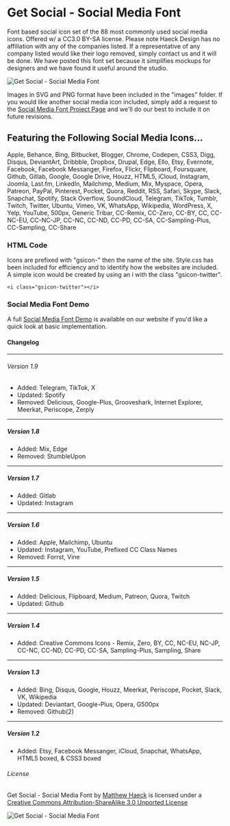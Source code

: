 # Get Social - Social Media Font #

Font based social icon set of the 88 most commonly used social media icons. Offered w/ a CC3.0 BY-SA license. Please note Haeck Design has no affiliation with any of the companies listed. If a representative of any company listed would like their logo removed, simply contact us and it will be done. We have posted this font set because it simplifies mockups for designers and we have found it useful around the studio.

![Get Social - Social Media Font](https://cdn.haeckdesign.com/demo/get-social-social-media-font.jpg)

Images in SVG and PNG format have been included in the "images" folder.  If you would like another social media icon included, simply add a request to the [Social Media Font Project Page](https://haeckdesign.com/freebies/icons/get-social-icon-set) and we'll do our best to include it on future revisions.


## Featuring the Following Social Media Icons... ##

Apple, Behance, Bing, Bitbucket, Blogger, Chrome, Codepen, CSS3, Digg, Disqus, DeviantArt, Dribbble, Dropbox, Drupal, Edge, Ello, Etsy, Evernote, Facebook, Facebook Messanger, Firefox, Flickr, Flipboard, Foursquare, Github, Gitlab, Google, Google Drive, Houzz, HTML5, iCloud, Instagram, Joomla, Last.fm, LinkedIn, Mailchimp, Medium, Mix, Myspace, Opera, Patreon, PayPal, Pinterest, Pocket, Quora, Reddit, RSS, Safari, Skype, Slack, Snapchat, Spotify, Stack Overflow, SoundCloud, Telegram, TikTok, Tumblr, Twitch, Twitter, Ubuntu, Vimeo, VK, WhatsApp, Wikipedia, WordPress, X, Yelp, YouTube, 500px, Generic Tribar, CC-Remix, CC-Zero, CC-BY, CC, CC-NC-EU, CC-NC-JP, CC-NC, CC-ND, CC-PD, CC-SA, CC-Sampling-Plus, CC-Sampling, CC-Share



### HTML Code ###

Icons are prefixed with "gsicon-" then the name of the site. Style.css has been included for efficiency and to identify how the websites are included. A simple icon would be created by using an i with the class "gsicon-twitter".

```<i class="gsicon-twitter"></i>```



### Social Media Font Demo ###

A full [Social Media Font Demo](https://demo.haeckdesign.com/get-social-icon-set/) is available on our website if you'd like a quick look at basic implementation.


#### Changelog ####

---

###### Version 1.9 ######
* Added: Telegram, TikTok, X
* Updated: Spotify
* Removed: Delicious, Google-Plus, Grooveshark, Internet Explorer, Meerkat, Periscope, Zerply

---

##### Version 1.8 #####
* Added: Mix, Edge
* Removed: StumbleUpon

---

##### Version 1.7 #####
* Added: Gitlab
* Updated: Instagram

---

##### Version 1.6 #####
* Added: Apple, Mailchimp, Ubuntu
* Updated: Instagram, YouTube, Prefixed CC Class Names
* Removed: Forrst, Vine

---

##### Version 1.5 #####
* Added: Delicious, Flipboard, Medium, Patreon, Quora, Twitch
* Updated: Github

---

##### Version 1.4 #####
* Added: Creative Commons Icons - Remix, Zero, BY, CC, NC-EU, NC-JP, CC-NC, CC-ND, CC-PD, CC-SA, Sampling-Plus, Sampling, Share 

---

##### Version 1.3 #####
* Added: Bing, Disqus, Google, Houzz, Meerkat, Periscope, Pocket, Slack, VK, Wikipedia
* Updated: Deviantart, Google-Plus, Opera, G500px
* Removed: Github(2)

---

##### Version 1.2 #####
* Added: Etsy, Facebook Messanger, iCloud, Snapchat, WhatsApp, HTML5 boxed, & CSS3 boxed



###### License ######

<span xmlns:dct="http://purl.org/dc/terms/" href="http://purl.org/dc/dcmitype/StillImage" property="dct:title" rel="dct:type">Get Social - Social Media Font</span> by [Matthew Haeck](https://haeckdesign.com/freebies/icons/get-social-icon-set) is licensed under a [Creative Commons Attribution-ShareAlike 3.0 Unported License](https://creativecommons.org/licenses/by-sa/3.0/deed.en_US)

![Get Social - Social Media Font](https://licensebuttons.net/l/by-sa/3.0/80x15.png)
